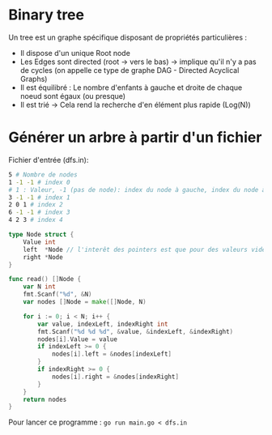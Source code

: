 # Binary tree
Un tree est un graphe spécifique disposant de propriétés particulières :
- Il dispose d'un unique Root node
- Les Edges sont directed (root -> vers le bas) -> implique qu'il n'y a pas de cycles (on appelle ce type de graphe DAG - Directed Acyclical Graphs)
- Il est équilibré : Le nombre d'enfants à gauche et droite de chaque noeud sont égaux (ou presque)
- Il est trié -> Cela rend la recherche d'en élément plus rapide (Log(N))

# Générer un arbre à partir d'un fichier
Fichier d'entrée (dfs.in):
```bash
5 # Nombre de nodes
1 -1 -1 # index 0
# 1 : Valeur, -1 (pas de node): index du node à gauche, index du node à droite : -1
3 -1 -1 # index 1
2 0 1 # index 2
6 -1 -1 # index 3
4 2 3 # index 4
```
```go
type Node struct {
	Value int
	left  *Node // l'interêt des pointers est que pour des valeurs vides, cette valeur sera égale à nil
	right *Node
}

func read() []Node {
	var N int
	fmt.Scanf("%d", &N)
	var nodes []Node = make([]Node, N)

	for i := 0; i < N; i++ {
		var value, indexLeft, indexRight int
		fmt.Scanf("%d %d %d", &value, &indexLeft, &indexRight)
		nodes[i].Value = value
		if indexLeft >= 0 {
			nodes[i].left = &nodes[indexLeft]
		}
		if indexRight >= 0 {
			nodes[i].right = &nodes[indexRight]
		}
	}
	return nodes
}
```

Pour lancer ce programme : `go run main.go < dfs.in`